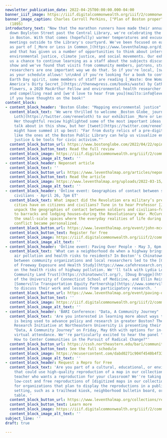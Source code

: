```yaml
---
newsletter_publication_date: 2022-04-25T00:00:00.000-04:00
banner_iiif_image: https://iiif.digitalcommonwealth.org/iiif/2/commonwealth:js956k46x/578,1498,4265,1160/full/0/default.jpg
banner_image_caption: Charles Carroll Perkins, ["Plan of Boston proper"](https://collections.leventhalmap.org/search/commonwealth:js956k45n)
  (1895)
introductory_text: "Now that the marathon runners have made their annual pilgrimage
  down Boylston Street past the Central Library, we're celebrating the start of spring
  in Boston. With that comes (hopefully) warmer temperatures and excuses to move our
  meetings outside to the Library's courtyard. We've been focused on early events
  as part of [_More or Less in Common_](https://www.leventhalmap.org/digital-exhibitions/more-or-less-in-common/)
  and that has given us a number of opportunities to think about intersections of
  environmental justice, climate justice, and social movements. Our exhibitions give
  us a chance to continue learning as a staff about the subjects discussed in the
  show and we've found that visits from community members, patrons, students, and
  researchers are one important way we do that. So if you're local, [swing by](https://www.leventhalmap.org/about/hours-directions/)
  as your schedule allows! \n\nAnd if you're looking for a book to continue in the
  Earth Day spirit, some members of staff are reading [_Waste: One Woman's Fight Against
  America's Dirty Secret_](https://thenewpress.com/books/waste) by Catherine Coleman
  Flowers, a 2020 MacArthur Fellow and environmental health researcher. It's an important
  and compelling read and [we'd love to hear from you](mailto:info@leventhalmap.org)
  if you have thoughts on the book!"
content_block:
- content_block_header: 'Boston Globe: "Mapping environmental justice"'
  content_block_text: 'We were thrilled to welcome _Boston Globe_ journalist [Renée
    Loth](https://twitter.com/reneeloth) to our exhibition _More or Less in Common_.
    Her thoughtful review highlighted some of the most important ideas we wanted to
    talk about in this show, but her [tweet](https://twitter.com/reneeloth/status/1517496183186505732)
    might have summed it up best: "Far from dusty relics of a pre-digital age, maps
    like the ones at the Boston Public Library can help us visualize environmental
    justice & be tools for civic activism."'
  content_block_button_url: https://www.bostonglobe.com/2022/04/22/opinion/mapping-environmental-justice/
  content_block_button_text: Read the full review
  content_block_image: https://iiif.digitalcommonwealth.org/iiif/2/commonwealth:1257c140q/full/,800/0/default.jpg
  content_block_image_alt_text: ''
- content_block_header: Neponset article
  content_block_text: ''
  content_block_button_url: https://www.leventhalmap.org/articles/neponset/
  content_block_button_text: Read the article
  content_block_image: https://www.leventhalmap.org/uploads/2022-03-15/commonwealth_x633ff663_image_access_800.jpg
  content_block_image_alt_text: ''
- content_block_header: 'Online event: Geographies of contact between soldiers and
    civilians · April 26, 7pm ET'
  content_block_text: What impact did the Revolution era military’s presence in American
    cities have on citizens and civilians? Tune in to hear Professor [John McCurdy](https://www.emich.edu/history-philosophy/history/faculty/j-mccurdy.php)
    unpack the geographies of contact between soldiers and civilians—from urban squares
    to barracks and lodging houses—during the Revolutionary War. McCurdy’s work examines
    the small-scale spaces where the everyday realities of life during an imperial
    conflict became personalized.
  content_block_button_url: https://www.leventhalmap.org/event/john-mccurdy-on-geographies-of-contact-between-soldiers-and-civilians/
  content_block_button_text: Register for free
  content_block_image: https://iiif.digitalcommonwealth.org/iiif/2/commonwealth:p8418t52w/325,226,2369,2201/full/0/default.jpg
  content_block_image_alt_text: ''
- content_block_header: 'Online event: Paving Over People · May 3, 6pm ET'
  content_block_text: 'What can a neighborhood do when a highway brings increased
    air pollution and health risks to residents? In Boston''s Chinatown, a partnership
    between community organizations and local researchers led to the [Community Assessment
    of Freeway Exposure and Health Study](https://www.cafehresearch.org/) (CAFEH)
    on the health risks of highway pollution. We''ll talk with Lydia Lowe of the [Chinatown
    Community Land Trust](https://chinatownclt.org/), [Doug Brugge](https://facultydirectory.uchc.edu/profile?profileId=Brugge-Douglas)
    of the University of Connecticut School of Medicine, and Ellin Reisner of the
    [Somerville Transportation Equity Partnership](https://www.somervillestep.org/)
    to discuss their work and lessons from participatory research. '
  content_block_button_url: https://www.leventhalmap.org/event/paving-over-people-traffic-air-pollution-and-health/
  content_block_button_text: ''
  content_block_image: https://iiif.digitalcommonwealth.org/iiif/2/commonwealth:9019vk684/full/full/0/default.jpg
  content_block_image_alt_text: ''
- content_block_header: 'BARI Conference: "Data, A Community Journey" · May 6'
  content_block_text: 'Are you interested in learning more about ways that civic data
    is being used to advance policy and research in greater Boston? The Boston Area
    Research Initiative at Northeastern University is presenting their 2022 conference,
    "Data, A Community Journey" on Friday, May 6th with options for in-person and
    virtual attendance. We''re particularly excited to hear the panel "Climate Resilience:
    How to Center Communities in the Pursuit of Radical Change?"'
  content_block_button_url: https://cssh.northeastern.edu/bari/community/news/call-for-proposals/
  content_block_button_text: See the full schedule
  content_block_image: https://mcusercontent.com/dabd0271c904f4540b4f337be/images/f7699a72-7315-b18f-b38e-c077180d704f.jpg
  content_block_image_alt_text: ''
- content_block_header: Request a Repro for Free
  content_block_text: 'Are you part of a cultural, educational, or environmental nonprofit
    that could use high-quality reproduction of a map in our collection? Are you a
    teacher who wants a reproduction for your classroom? We''re taking requests for
    low-cost and free reproductions of [digitized maps in our collection](https://collections.leventhalmap.org/search)
    for organizations that plan to display the reproductions in a public or classroom
    setting, such as a trailhead kiosk, neighborhood bulletin board, or classroom
    table. '
  content_block_button_url: https://www.leventhalmap.org/collections/reproductions/
  content_block_button_text: Learn more
  content_block_image: https://iiif.digitalcommonwealth.org/iiif/2/commonwealth:st74cx430/1643,2480,3840,2074/,1200/0/default.jpg
  content_block_image_alt_text: ''
subject_line: ''
draft: true

---
```

